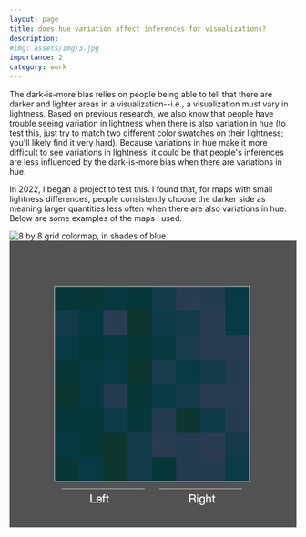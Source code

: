 ```yaml
---
layout: page
title: does hue variation affect inferences for visualizations?
description: 
#img: assets/img/3.jpg
importance: 2
category: work
---
```


The dark-is-more bias relies on people being able to tell that there are darker and lighter areas in a visualization--i.e., a visualization must vary in lightness. Based on previous research, we also know that people have trouble seeing variation in lightness when there is also variation in hue (to test this, just try to match two different color swatches on their lightness; you'll likely find it very hard). Because variations in hue make it more difficult to see variations in lightness, it could be that people's inferences are less influenced by the dark-is-more bias when there are variations in hue.

In 2022, I began a project to test this. I found that, for maps with small lightness differences, people consistently choose the darker side as meaning larger quantities less often when there are also variations in hue. Below are some examples of the maps I used. 

<img src="img/blue_lightDiff5_left_0.png" alt="8 by 8 grid colormap, in shades of blue">
<img src="assets/img/grbl_lightDiff5_left_4.png" alt="8 by 8 grid colormap, in dark green and light blue">